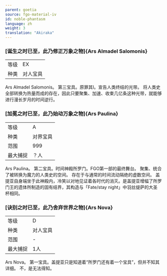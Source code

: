 ```yaml
---
parent: goetia
source: fgo-material-iv
id: noble-phantasm
language: zh
weight: 3
translation: "Akiraka"
---
```


### [诞生之时已至，此乃修正万象之物]{Ars Almadel Salomonis}

<table>
  <tr><td>等级</td><td>EX</td></tr>
  <tr><td>种类</td><td>对人宝具</td></tr>
</table>

Ars Almadel Salomonis。
第三宝具。原罪其Ⅰ。宣告人类终结的光带。
将人类史全部转换为热量而成的存在，因此只要聚集、加速、收束几亿条这种光带，就能够进行漫长岁月的时间逆行。

### [加冕之时已至，此乃始动万象之物]{Ars Paulina}

<table>
  <tr><td>等级</td><td>A</td></tr>
  <tr><td>种类</td><td>对界宝具</td></tr>
  <tr><td>范围</td><td>999</td></tr>
  <tr><td>最大捕捉</td><td>？人</td></tr>
</table>

Ars Paulina。
第二宝具。时间神殿所罗门。FGO第一部的最终舞台。
聚集、统合了被转换为魔力的人类史的空间。
存在于与通常的时间流动隔绝的虚数空间。
盖提亚自身端坐于此神殿内，冷笑以对地见证着各时代的消灭。是盖提亚增幅了所罗门王的遗体所制造的固有结界，其构造与「Fate/stay night」中羽丝缇萨的大圣杯相同。

### [诀别之时已至，此乃舍弃世界之物]{Ars Nova}

<table>
  <tr><td>等级</td><td>D</td></tr>
  <tr><td>种类</td><td>对人宝具</td></tr>
  <tr><td>范围</td><td>-</td></tr>
  <tr><td>最大捕捉</td><td>1人</td></tr>
</table>

Ars Nova。
第一宝具。盖提亚只是知道着“所罗门还有着一个宝具”，但并不知其详细。
不，是无法得知。
